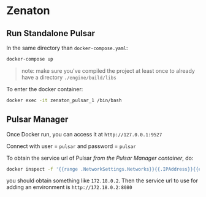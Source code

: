 # Zenaton

## Run Standalone Pulsar

In the same directory than `docker-compose.yaml`:
```bash
docker-compose up
```

> note: make sure you've compiled the project at least once to already have a directory `./engine/build/libs`

To enter the docker container:

```bash
docker exec -it zenaton_pulsar_1 /bin/bash
```

## Pulsar Manager
Once Docker run, you can access it at `http://127.0.0.1:9527`

Connect with user = `pulsar` and password = `pulsar`

To obtain the service url of Pulsar *from the Pulsar Manager container*, do:
```sh
docker inspect -f '{{range .NetworkSettings.Networks}}{{.IPAddress}}{{end}}' zenaton_pulsar_1
```
you should obtain something like `172.18.0.2`. Then the service url to use for adding an environment is `http://172.18.0.2:8080`